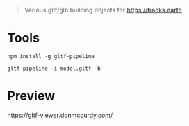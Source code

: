 > Various gltf/glb building objects for https://tracks.earth

# Tools
```
npm install -g gltf-pipeline

gltf-pipeline -i model.gltf -b
```

# Preview
https://gltf-viewer.donmccurdy.com/